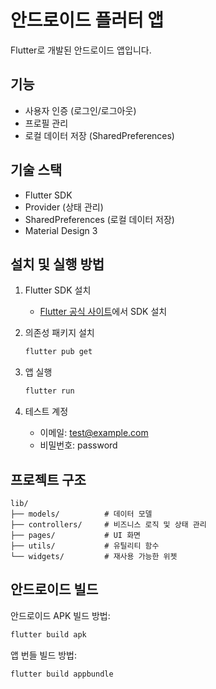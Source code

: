 # 안드로이드 플러터 앱

Flutter로 개발된 안드로이드 앱입니다.

## 기능

- 사용자 인증 (로그인/로그아웃)
- 프로필 관리
- 로컬 데이터 저장 (SharedPreferences)

## 기술 스택

- Flutter SDK
- Provider (상태 관리)
- SharedPreferences (로컬 데이터 저장)
- Material Design 3

## 설치 및 실행 방법

1. Flutter SDK 설치
   - [Flutter 공식 사이트](https://flutter.dev/docs/get-started/install)에서 SDK 설치

2. 의존성 패키지 설치
   ```bash
   flutter pub get
   ```

3. 앱 실행
   ```bash
   flutter run
   ```

4. 테스트 계정
   - 이메일: test@example.com
   - 비밀번호: password

## 프로젝트 구조

```
lib/
├── models/          # 데이터 모델
├── controllers/     # 비즈니스 로직 및 상태 관리
├── pages/           # UI 화면
├── utils/           # 유틸리티 함수
└── widgets/         # 재사용 가능한 위젯
```

## 안드로이드 빌드

안드로이드 APK 빌드 방법:

```bash
flutter build apk
```

앱 번들 빌드 방법:

```bash
flutter build appbundle
``` 